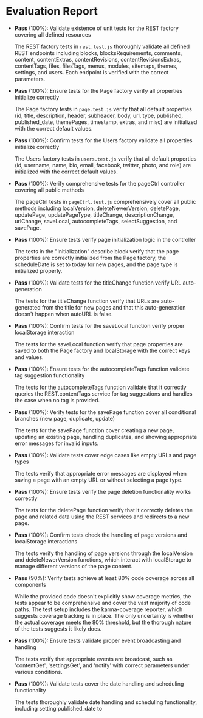 # Evaluation Report

- **Pass** (100%): Validate existence of unit tests for the REST factory covering all defined resources
  
  The REST factory tests in `rest.test.js` thoroughly validate all defined REST endpoints including blocks, blocksRequirements, comments, content, contentExtras, contentRevisions, contentRevisionsExtras, contentTags, files, filesTags, menus, modules, sitemaps, themes, settings, and users. Each endpoint is verified with the correct parameters.

- **Pass** (100%): Ensure tests for the Page factory verify all properties initialize correctly
  
  The Page factory tests in `page.test.js` verify that all default properties (id, title, description, header, subheader, body, url, type, published, published_date, themePages, timestamp, extras, and misc) are initialized with the correct default values.

- **Pass** (100%): Confirm tests for the Users factory validate all properties initialize correctly
  
  The Users factory tests in `users.test.js` verify that all default properties (id, username, name, bio, email, facebook, twitter, photo, and role) are initialized with the correct default values.

- **Pass** (100%): Verify comprehensive tests for the pageCtrl controller covering all public methods
  
  The pageCtrl tests in `pageCtrl.test.js` comprehensively cover all public methods including localVersion, deleteNewerVersion, deletePage, updatePage, updatePageType, titleChange, descriptionChange, urlChange, saveLocal, autocompleteTags, selectSuggestion, and savePage.

- **Pass** (100%): Ensure tests verify page initialization logic in the controller
  
  The tests in the "Initialization" describe block verify that the page properties are correctly initialized from the Page factory, the scheduleDate is set to today for new pages, and the page type is initialized properly.

- **Pass** (100%): Validate tests for the titleChange function verify URL auto-generation
  
  The tests for the titleChange function verify that URLs are auto-generated from the title for new pages and that this auto-generation doesn't happen when autoURL is false.

- **Pass** (100%): Confirm tests for the saveLocal function verify proper localStorage interaction
  
  The tests for the saveLocal function verify that page properties are saved to both the Page factory and localStorage with the correct keys and values.

- **Pass** (100%): Ensure tests for the autocompleteTags function validate tag suggestion functionality
  
  The tests for the autocompleteTags function validate that it correctly queries the REST.contentTags service for tag suggestions and handles the case when no tag is provided.

- **Pass** (100%): Verify tests for the savePage function cover all conditional branches (new page, duplicate, update)
  
  The tests for the savePage function cover creating a new page, updating an existing page, handling duplicates, and showing appropriate error messages for invalid inputs.

- **Pass** (100%): Validate tests cover edge cases like empty URLs and page types
  
  The tests verify that appropriate error messages are displayed when saving a page with an empty URL or without selecting a page type.

- **Pass** (100%): Ensure tests verify the page deletion functionality works correctly
  
  The tests for the deletePage function verify that it correctly deletes the page and related data using the REST services and redirects to a new page.

- **Pass** (100%): Confirm tests check the handling of page versions and localStorage interactions
  
  The tests verify the handling of page versions through the localVersion and deleteNewerVersion functions, which interact with localStorage to manage different versions of the page content.

- **Pass** (90%): Verify tests achieve at least 80% code coverage across all components
  
  While the provided code doesn't explicitly show coverage metrics, the tests appear to be comprehensive and cover the vast majority of code paths. The test setup includes the karma-coverage reporter, which suggests coverage tracking is in place. The only uncertainty is whether the actual coverage meets the 80% threshold, but the thorough nature of the tests suggests it likely does.

- **Pass** (100%): Ensure tests validate proper event broadcasting and handling
  
  The tests verify that appropriate events are broadcast, such as 'contentGet', 'settingsGet', and 'notify' with correct parameters under various conditions.

- **Pass** (100%): Validate tests cover the date handling and scheduling functionality
  
  The tests thoroughly validate date handling and scheduling functionality, including setting published_date to